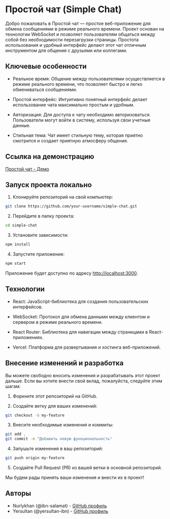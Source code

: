# Простой чат (Simple Chat)

Добро пожаловать в Простой чат — простое веб-приложение для обмена сообщениями в режиме реального времени. Проект основан на технологии WebSocket и позволяет пользователям общаться между собой без необходимости перезагрузки страницы. Простота использования и удобный интерфейс делают этот чат отличным инструментом для общения с друзьями или коллегами.

## Ключевые особенности

- Реальное время: Общение между пользователями осуществляется в режиме реального времени, что позволяет быстро и легко обмениваться сообщениями.

- Простой интерфейс: Интуитивно понятный интерфейс делает использование чата максимально простым и удобным.

- Авторизация: Для доступа к чату необходимо авторизоваться. Пользователи могут войти в систему, используя свои учетные данные.

- Стильная тема: Чат имеет стильную тему, которая приятно смотрится и создает приятную атмосферу общения.

## Ссылка на демонстрацию

[Простой чат - Демо](https://chat-ws.vercel.app/)

## Запуск проекта локально

1. Клонируйте репозиторий на свой компьютер:

```bash
git clone https://github.com/your-username/simple-chat.git
```

2. Перейдите в папку проекта:

```bash
cd simple-chat
```

3. Установите зависимости:

```bash
npm install
```

4. Запустите приложение:

```bash
npm start
```

Приложение будет доступно по адресу [http://localhost:3000](http://localhost:3000).

## Технологии

- React: JavaScript-библиотека для создания пользовательских интерфейсов.

- WebSocket: Протокол для обмена данными между клиентом и сервером в режиме реального времени.

- React Router: Библиотека для навигации между страницами в React-приложениях.

- Vercel: Платформа для развертывания и хостинга веб-приложений.

## Внесение изменений и разработка

Вы можете свободно вносить изменения и разрабатывать этот проект дальше. Если вы хотите внести свой вклад, пожалуйста, следуйте этим шагам:

1. Форкните этот репозиторий на GitHub.

2. Создайте ветку для ваших изменений:

```bash
git checkout -b my-feature
```

3. Внесите необходимые изменения и коммиты:

```bash
git add .
git commit -m "Добавить новую функциональность"
```

4. Запушьте изменения в ваш репозиторий:

```bash
git push origin my-feature
```

5. Создайте Pull Request (PR) из вашей ветки в основной репозиторий.

Мы будем рады принять ваши изменения и внести их в проект!

## Авторы

- Nurlykhan (@ibn-salamat) - [GitHub профиль](https://github.com/ibn-salamat)
- Yersultan (@yersultan-ibn) - [GitHub профиль](https://github.com/yersultan-ibn)
